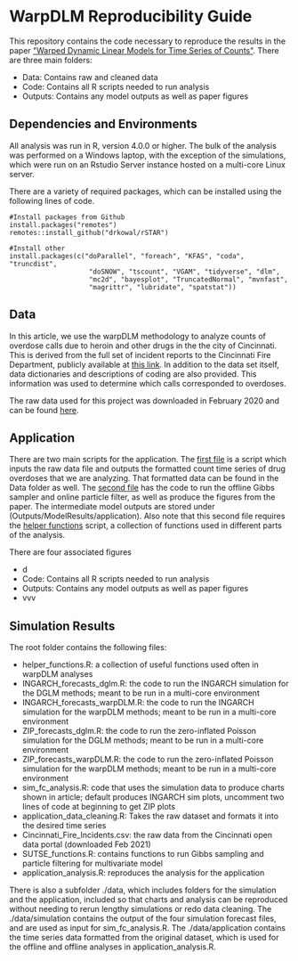 # WarpDLM Reproducibility Guide

This repository contains the code necessary to reproduce the results in the paper ["Warped Dynamic Linear Models for Time Series of Counts"](https://arxiv.org/abs/2110.14790).  There are three main folders:

* Data: Contains raw and cleaned data 
* Code: Contains all R scripts needed to run analysis
* Outputs: Contains any model outputs as well as paper figures

## Dependencies and Environments
All analysis was run in R, version 4.0.0 or higher. The bulk of the analysis was performed on a Windows laptop, with the exception of the simulations, which were run on an Rstudio Server instance hosted on a multi-core Linux server.

There are a variety of required packages, which can be installed using the following lines of code.

    #Install packages from Github
    install.packages("remotes")
    remotes::install_github("drkowal/rSTAR")
    
    #Install other 
    install.packages(c("doParallel", "foreach", "KFAS", "coda", "truncdist", 
                        "doSNOW", "tscount", "VGAM", "tidyverse", "dlm", 
                        "mc2d", "bayesplot", "TruncatedNormal", "mvnfast",
                        "magrittr", "lubridate", "spatstat"))

    

## Data
In this article, we use the warpDLM methodology to analyze counts of overdose calls due to heroin and other drugs in the the city of Cincinnati.  This is derived from the full set of incident reports to the Cincinnati Fire Department, publicly available at [this link](https://data.cincinnati-oh.gov/Safety/Cincinnati-Fire-Incidents-CAD-including-EMS-ALS-BL/vnsz-a3wp).  In addition to the data set itself, data dictionaries and descriptions of coding are also provided.  This information was used to determine which calls corresponded to overdoses.

The raw data used for this project was downloaded in February 2020 and can be found [here](Data/Cincinnati_Fire_Incidents.zip).

## Application

There are two main scripts for the application. The [first file](Code/application_data_cleaning.R) is a script which inputs the raw data file and outputs the formatted count time series of drug overdoses that we are analyzing. That formatted data can be found in the Data folder as well.  The [second file](Code/application_analysis.R) has the code to run the offline Gibbs sampler and online particle filter, as well as produce the figures from the paper. The intermediate model outputs are stored under (Outputs/ModelResults/application). Also note that this second file requires the [helper functions](Code/helper_functions.R) script, a collection of functions used in different parts of the analysis.

There are four associated figures
* d 
* Code: Contains all R scripts needed to run analysis
* Outputs: Contains any model outputs as well as paper figures
* vvv

## Simulation Results




The root folder contains the following files:
- helper_functions.R: a collection of useful functions used often in warpDLM analyses
- INGARCH_forecasts_dglm.R: the code to run the INGARCH simulation for the DGLM methods; meant to be run in a multi-core environment
- INGARCH_forecasts_warpDLM.R: the code to run the INGARCH simulation for the warpDLM methods; meant to be run in a multi-core environment
- ZIP_forecasts_dglm.R: the code to run the zero-inflated Poisson simulation for the DGLM methods; meant to be run in a multi-core environment
- ZIP_forecasts_warpDLM.R: the code to run the zero-inflated Poisson simulation for the warpDLM methods; meant to be run in a multi-core environment
- sim_fc_analysis.R: code that uses the simulation data to produce charts shown in article; default produces INGARCH sim plots, uncomment two lines of code at beginning to get ZIP plots
- application_data_cleaning.R: Takes the raw dataset and formats it into the desired time series
- Cincinnati_Fire_Incidents.csv: the raw data from the Cincinnati open data portal (downloaded Feb 2021)
- SUTSE_functions.R: contains functions to run Gibbs sampling and particle filtering for multivariate model
- application_analysis.R: reproduces the analysis for the application

There is also a subfolder ./data, which includes folders for the simulation and the application, included so that charts and analysis can be reproduced without needing to rerun lengthy simulations or redo data cleaning.
The ./data/simulation contains the output of the four simulation forecast files, and are used as input for sim_fc_analysis.R.
The ./data/application contains the time series data formatted from the original dataset, which is used for the offline and offline analyses in application_analysis.R.
